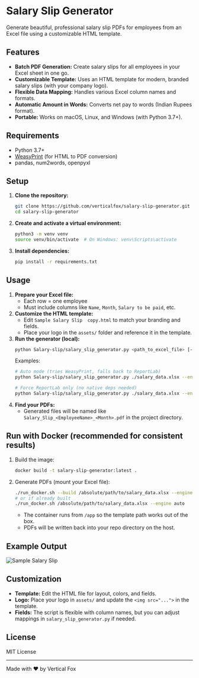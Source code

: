 # Salary Slip Generator

Generate beautiful, professional salary slip PDFs for employees from an Excel file using a customizable HTML template.

## Features
- **Batch PDF Generation:** Create salary slips for all employees in your Excel sheet in one go.
- **Customizable Template:** Uses an HTML template for modern, branded salary slips (with your company logo).
- **Flexible Data Mapping:** Handles various Excel column names and formats.
- **Automatic Amount in Words:** Converts net pay to words (Indian Rupees format).
- **Portable:** Works on macOS, Linux, and Windows (with Python 3.7+).

## Requirements
- Python 3.7+
- [WeasyPrint](https://weasyprint.org/) (for HTML to PDF conversion)
- pandas, num2words, openpyxl

## Setup
1. **Clone the repository:**
   ```sh
   git clone https://github.com/verticalfox/salary-slip-generator.git
   cd salary-slip-generator
   ```
2. **Create and activate a virtual environment:**
   ```sh
   python3 -m venv venv
   source venv/bin/activate  # On Windows: venv\Scripts\activate
   ```
3. **Install dependencies:**
   ```sh
   pip install -r requirements.txt
   ```

## Usage
1. **Prepare your Excel file:**
   - Each row = one employee
   - Must include columns like `Name`, `Month`, `Salary to be paid`, etc.
2. **Customize the HTML template:**
   - Edit `Sample Salary Slip  copy.html` to match your branding and fields.
   - Place your logo in the `assets/` folder and reference it in the template.
3. **Run the generator (local):**
   ```sh
   python Salary-slip/salary_slip_generator.py <path_to_excel_file> [--engine auto|weasyprint|reportlab] [--template path/to/template.html] [--out-dir output]
   ```
   Examples:
   ```sh
   # Auto mode (tries WeasyPrint, falls back to ReportLab)
   python Salary-slip/salary_slip_generator.py ./salary_data.xlsx --engine auto

   # Force ReportLab only (no native deps needed)
   python Salary-slip/salary_slip_generator.py ./salary_data.xlsx --engine reportlab
   ```
4. **Find your PDFs:**
   - Generated files will be named like `Salary_Slip_<EmployeeName>_<Month>.pdf` in the project directory.

## Run with Docker (recommended for consistent results)
1. Build the image:
   ```sh
   docker build -t salary-slip-generator:latest .
   ```
2. Generate PDFs (mount your Excel file):
   ```sh
   ./run_docker.sh --build /absolute/path/to/salary_data.xlsx --engine auto
   # or if already built
   ./run_docker.sh /absolute/path/to/salary_data.xlsx --engine auto
   ```
   - The container runs from `/app` so the template path works out of the box.
   - PDFs will be written back into your repo directory on the host.

## Example Output
![Sample Salary Slip](assets/sample_salary_slip_screenshot.png)

## Customization
- **Template:** Edit the HTML file for layout, colors, and fields.
- **Logo:** Place your logo in `assets/` and update the `<img src="...">` in the template.
- **Fields:** The script is flexible with column names, but you can adjust mappings in `salary_slip_generator.py` if needed.

## License
MIT License

---
Made with ❤️ by Vertical Fox 
